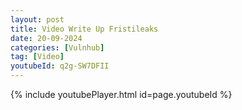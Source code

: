 ```yaml
---
layout: post
title: Video Write Up Fristileaks
date: 20-09-2024
categories: [Vulnhub]
tag: [Video]
youtubeId: q2g-SW7DFII
---
```


{% include youtubePlayer.html id=page.youtubeId %}
